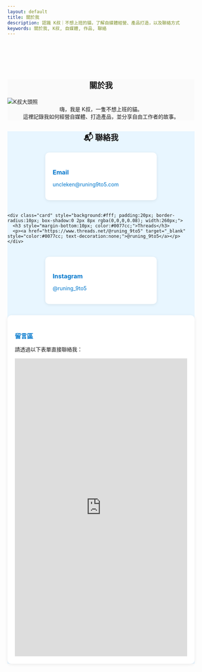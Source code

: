 ```yaml
---
layout: default
title: 關於我
description: 認識 K叔｜不想上班的貓，了解自媒體經營、產品打造，以及聯絡方式
keywords: 關於我, K叔, 自媒體, 作品, 聯絡
---
```


<!-- 導覽列間距 -->
<div style="height:70px;"></div>

<!-- 關於我 & 個人簡介 -->
<section class="card-section" style="background:#FAFAFA;">
  <h2 style="text-align:center; margin-bottom:20px;">關於我</h2>
  <img src="{{ '/assets/images/me.jpeg' | relative_url }}" alt="K叔大頭照" class="about-img">
  <p style="text-align:center; max-width:700px; margin:0 auto 30px auto;">
    嗨，我是 K叔，一隻不想上班的貓。<br>
    這裡記錄我如何經營自媒體、打造產品，並分享自由工作者的故事。
  </p>
</section>

<!-- 聯絡方式 -->
<section class="card-section" style="background:#e8f6ff;">
  <h2 style="text-align:center; margin-bottom:20px;">📬 聯絡我</h2>

  <!-- 聯絡卡片 -->
  <div class="contact-cards" style="display:flex; flex-wrap:wrap; justify-content:center; gap:20px; margin-bottom:30px;">
    <div class="card" style="background:#fff; padding:20px; border-radius:10px; box-shadow:0 2px 8px rgba(0,0,0,0.08); width:260px;">
      <h3 style="margin-bottom:10px; color:#0077cc;">Email</h3>
      <p><a href="mailto:uncleken@runing9to5.com" style="color:#0077cc; text-decoration:none;">uncleken@runing9to5.com</a></p>
    </div>

    <div class="card" style="background:#fff; padding:20px; border-radius:10px; box-shadow:0 2px 8px rgba(0,0,0,0.08); width:260px;">
      <h3 style="margin-bottom:10px; color:#0077cc;">Threads</h3>
      <p><a href="https://www.threads.net/@runing_9to5" target="_blank" style="color:#0077cc; text-decoration:none;">@runing_9to5</a></p>
    </div>

 <div class="card" style="background:#fff; padding:20px; border-radius:10px; box-shadow:0 2px 8px rgba(0,0,0,0.08); width:260px;">
      <h3 style="margin-bottom:10px; color:#0077cc;">Instagram</h3>
      <p><a href="https://www.instagram.com/runing_9to5" target="_blank" style="color:#0077cc; text-decoration:none;">@runing_9to5</a></p>
    </div>
  </div>

  <!-- 留言表單 -->
  <div class="form-card" style="background:#fff; padding:20px; border-radius:10px; box-shadow:0 2px 8px rgba(0,0,0,0.08); max-width:700px; margin:0 auto;">
    <h3 style="margin-bottom:10px; color:#0077cc;">留言區</h3>
    <p style="margin-bottom:15px;">請透過以下表單直接聯絡我：</p>
    <iframe src="https://docs.google.com/forms/d/e/1FAIpQLSc0iVlBA4jIj_K3aQ5snUE-LTlmxQE2fDR65q7i80m6XfeNpg/viewform?embedded=true" width="100%" height="800" frameborder="0" marginheight="0" marginwidth="0">載入中…</iframe>
  </div>
</section>
